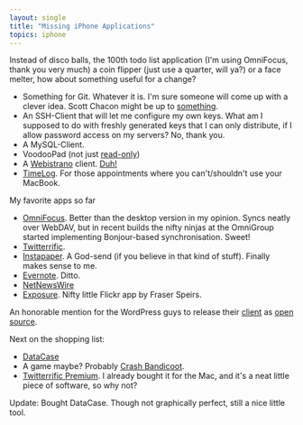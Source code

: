 ```yaml
---
layout: single
title: "Missing iPhone Applications"
topics: iphone
---
```

Instead of disco balls, the 100th todo list application (I'm using OmniFocus, thank you very much) a coin flipper (just use a quarter, will ya?) or a face melter, how about something useful for a change?

 * Something for Git. Whatever it is. I'm sure someone will come up with a clever idea. Scott Chacon might be up to [something](http://twitter.com/chacon/statuses/891457363).
 * An SSH-Client that will let me configure my own keys. What am I supposed to do with freshly generated keys that I can only distribute, if I allow password access on my servers? No, thank you.
 * A MySQL-Client.
 * VoodooPad (not just [read-only](http://gkaindl.com/software/voodoophone))
 * A [Webistrano](http://labs.peritor.com/webistrano) client. [Duh!](http://github.com/mattmatt/macistrano/tree/master)
 * [TimeLog](http://www.mediaatelier.com/TimeLog4/). For those appointments where you can't/shouldn't use your MacBook.

My favorite apps so far
 * [OmniFocus](http://phobos.apple.com/WebObjects/MZStore.woa/wa/viewSoftware?id=284885288&mt=8). Better than the desktop version in my opinion. Syncs neatly over WebDAV, but in recent builds the nifty ninjas at the OmniGroup started implementing Bonjour-based synchronisation. Sweet!
 * [Twitterrific](http://phobos.apple.com/WebObjects/MZStore.woa/wa/viewSoftware?id=284540316&mt=8).
 * [Instapaper](http://phobos.apple.com/WebObjects/MZStore.woa/wa/viewSoftware?id=284942713&mt=8). A God-send (if you believe in that kind of stuff). Finally makes sense to me.
 * [Evernote](http://phobos.apple.com/WebObjects/MZStore.woa/wa/viewSoftware?id=281796108&mt=8). Ditto.
 * [NetNewsWire](http://phobos.apple.com/WebObjects/MZStore.woa/wa/viewSoftware?id=284881860&mt=8)
 * [Exposure](http://phobos.apple.com/WebObjects/MZStore.woa/wa/viewSoftware?id=284919489&mt=8). Nifty little Flickr app by Fraser Speirs.

An honorable mention for the WordPress guys to release their [client](http://phobos.apple.com/WebObjects/MZStore.woa/wa/viewSoftware?id=285073074&mt=8) as [open source](http://iphone.wordpress.org/).

Next on the shopping list:
 * [DataCase](http://phobos.apple.com/WebObjects/MZStore.woa/wa/viewSoftware?id=287464320&mt=8)
 * A game maybe? Probably [Crash Bandicoot](http://phobos.apple.com/WebObjects/MZStore.woa/wa/viewSoftware?id=285005463&mt=8).
 * [Twitterrific Premium](http://phobos.apple.com/WebObjects/MZStore.woa/wa/viewSoftware?id=284542696&mt=8). I already bought it for the Mac, and it's a neat little piece of software, so why not?

Update: Bought DataCase. Though not graphically perfect, still a nice little tool.